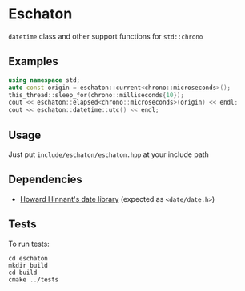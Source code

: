 # Eschaton
`datetime` class and other support functions for `std::chrono`



## Examples

```cpp
using namespace std;
auto const origin = eschaton::current<chrono::microseconds>();
this_thread::sleep_for(chrono::milliseconds{10});
cout << eschaton::elapsed<chrono::microseconds>(origin) << endl;
cout << eschaton::datetime::utc() << endl;
```



## Usage

Just put `include/eschaton/eschaton.hpp` at your include path



## Dependencies

* [Howard Hinnant's date library](https://github.com/HowardHinnant/date) (expected as `<date/date.h>`)



## Tests

To run tests:

```shell
cd eschaton
mkdir build
cd build
cmake ../tests
```


